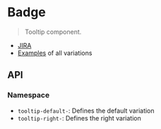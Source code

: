 # Badge

> Tooltip component.

- [JIRA](https://jira.migros.net/browse/MIDUWEB-158)
- [Examples](../../pages/Tooltip.html) of all variations

## API

### Namespace

- `tooltip-default-`: Defines the default variation
- `tooltip-right-`: Defines the right variation
